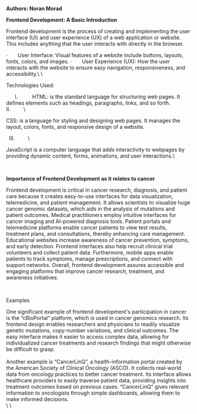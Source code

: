 **Authors: Noran Morad**

**Frontend Development: A Basic Introduction**

Frontend development is the process of creating and implementing the user interface (UI) and user experience (UX) of a web application or website. This includes anything that the user interacts with directly in the browser.

<!--[if !supportLists]-->·       <!--[endif]-->User Interface: Visual features of a website include buttons, layouts, fonts, colors, and images.

<!--[if !supportLists]-->·       <!--[endif]-->User Experience (UX): How the user interacts with the website to ensure easy navigation, responsiveness, and accessibility.\ <!--[if !supportLineBreakNewLine]-->\ <!--[endif]-->

Technologies Used:

<!--[if !supportLists]-->      I.          <!--[endif]-->HTML: is the standard language for structuring web pages. It defines elements such as headings, paragraphs, links, and so forth.

<!--[if !supportLists]-->    II.         <!--[endif]-->\
CSS: is a language for styling and designing web pages. It manages the layout, colors, fonts, and responsive design of a website.

<!--[if !supportLists]-->  III.         <!--[endif]-->\
JavaScript is a computer language that adds interactivity to webpages by providing dynamic content, forms, animations, and user interactions.\ <!--[if !supportLineBreakNewLine]--><!--[endif]-->

 

**Importance of Frontend Development as it relates to cancer**

Frontend development is critical in cancer research, diagnosis, and patient care because it creates easy-to-use interfaces for data visualization, telemedicine, and patient management. It allows scientists to visualize huge cancer genomic datasets, which aids in the analysis of mutations and patient outcomes. Medical practitioners employ intuitive interfaces for cancer imaging and AI-powered diagnosis tools. Patient portals and telemedicine platforms enable cancer patients to view test results, treatment plans, and consultations, thereby enhancing care management. Educational websites increase awareness of cancer prevention, symptoms, and early detection. Frontend interfaces also help recruit clinical trial volunteers and collect patient data. Furthermore, mobile apps enable patients to track symptoms, manage prescriptions, and connect with support networks. Overall, frontend development assures accessible and engaging platforms that improve cancer research, treatment, and awareness initiatives.

 

Examples

One significant example of frontend development's participation in cancer is the “cBioPortal” platform, which is used in cancer genomics research. Its frontend design enables researchers and physicians to readily visualize genetic mutations, copy-number variations, and clinical outcomes. The easy interface makes it easier to access complex data, allowing for individualized cancer treatments and research findings that might otherwise be difficult to grasp.\
\
Another example is “CancerLinQ”, a health-information portal created by the American Society of Clinical Oncology (ASCO). It collects real-world data from oncology practices to better cancer treatment. Its interface allows healthcare providers to easily traverse patient data, providing insights into treatment outcomes based on previous cases. “CancerLinQ” gives relevant information to oncologists through simple dashboards, allowing them to make informed decisions.\
\ <!--[if !supportLineBreakNewLine]-->\ <!--[endif]-->

 

 
